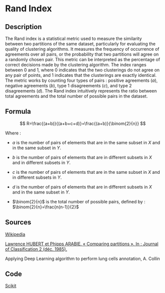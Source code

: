 # Rand Index

## Description 

The Rand index is a statistical metric used to measure the similarity between two partitions of the same dataset, particularly for evaluating the quality of clustering algorithms.
It measures the frequency of occurrence of agreements over all pairs, or the probability that two partitions will agree on a randomly chosen pair.
This metric can be interpreted as the percentage of correct decisions made by the clustering algorithm.
The index ranges between 0 and 1, where 0 indicates that the two clusterings do not agree on any pair of points, and 1 indicates that the clusterings are exactly identical.
The metric works by counting four types of pairs : positive agreements ($a$), negative agreements ($b$), type 1 disagreements ($c$), and type 2 disagreements ($d$).
The Rand index intuitively represents the ratio between total agreements and the total number of possible pairs in the dataset.

## Formula

$$
R=\frac{(a+b)}{(a+b+c+d)}=\frac{(a+b)}{\binom{2}{n}}
$$

Where : 

- $a$ is the number of pairs of elements that are in the same subset in $X$ and in the same subset in $Y$.

- $b$ is the number of pairs of elements that are in different subsets in $X$ and in different subsets in $Y$.

- $c$ is the number of pairs of elements that are in the same subset in $X$ and in different subsets in $Y$.

- $d$ is the number of pairs of elements that are in different subsets in $X$ and in the same subset in $Y$.

- $\binom{2}{n}$  is the total number of possible pairs, defined by : $\binom{2}{n}=\frac{n(n-1)}{2}$

 ## Sources 

[Wikipedia](https://en.wikipedia.org/wiki/Rand_index)

[Lawrence HUBERT et Phipps ARABIE. « Comparing partitions ». In : Journal of Classification 2 (déc. 1985).](https://doi.org/10.1007/BF01908075)

Applying Deep Learning algorithm to perform lung cells annotation, A. Collin

 ## Code

[Scikit](https://scikit-learn.org/stable/modules/clustering.html#rand-index)

 
